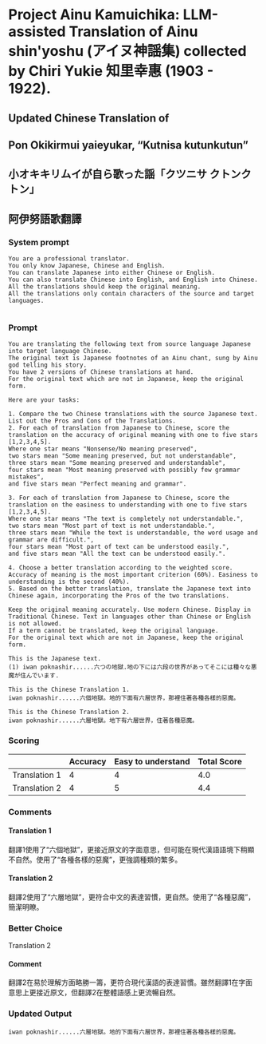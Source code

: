 # Project Ainu Kamuichika: LLM-assisted Translation of Ainu shin'yoshu (アイヌ神謡集) collected by Chiri Yukie 知里幸惠 (1903 - 1922).

## Updated Chinese Translation of

## Pon Okikirmui yaieyukar, “Kutnisa kutunkutun” 
## 小オキキリムイが自ら歌った謡「クツニサ クトンクトン」
## 阿伊努語歌翻譯

### System prompt
```
You are a professional translator. 
You only know Japanese, Chinese and English. 
You can translate Japanese into either Chinese or English. 
You can also translate Chinese into English, and English into Chinese.
All the translations should keep the original meaning.
All the translations only contain characters of the source and target languages.


```

### Prompt
```
You are translating the following text from source language Japanese into target language Chinese. 
The original text is Japanese footnotes of an Ainu chant, sung by Ainu god telling his story. 
You have 2 versions of Chinese translations at hand.
For the original text which are not in Japanese, keep the original form. 

Here are your tasks:

1. Compare the two Chinese translations with the source Japanese text. List out the Pros and Cons of the Translations.
2. For each of translation from Japanese to Chinese, score the translation on the accuracy of original meaning with one to five stars [1,2,3,4,5].
Where one star means "Nonsense/No meaning preserved",
two stars mean "Some meaning preserved, but not understandable",
three stars mean "Some meaning preserved and understandable",
four stars mean "Most meaning preserved with possibly few grammar mistakes",
and five stars mean "Perfect meaning and grammar".

3. For each of translation from Japanese to Chinese, score the translation on the easiness to understanding with one to five stars [1,2,3,4,5].
Where one star means "The text is completely not understandable.",
two stars mean "Most part of text is not understandable.",
three stars mean "While the text is understandable, the word usage and grammar are difficult.",
four stars mean "Most part of text can be understood easily.",
and five stars mean "All the text can be understood easily.".

4. Choose a better translation according to the weighted score. Accuracy of meaning is the most important criterion (60%). Easiness to understanding is the second (40%).
5. Based on the better translation, translate the Japanese text into Chinese again, incorporating the Pros of the two translations.

Keep the original meaning accurately. Use modern Chinese. Display in Traditional Chinese. Text in languages other than Chinese or English is not allowed.
If a term cannot be translated, keep the original language.
For the original text which are not in Japanese, keep the original form. 

This is the Japanese text.
(1) iwan poknashir......六つの地獄.地の下には六段の世界があってそこには種々な悪魔が住んでいます.

This is the Chinese Translation 1.
iwan poknashir......六個地獄。地的下面有六層世界，那裡住著各種各樣的惡魔。

This is the Chinese Translation 2.
iwan poknashir......六層地獄。地下有六層世界，住著各種惡魔。

```
### Scoring

|               | Accuracy | Easy to understand |  Total Score |
| ------------- | -------- | ------------------ | ------------ | 
| Translation 1 | 4 | 4 |  4.0 |
| Translation 2 | 4 | 5 |  4.4 |

### Comments
#### Translation 1
翻譯1使用了“六個地獄”，更接近原文的字面意思，但可能在現代漢語語境下稍顯不自然。使用了“各種各樣的惡魔”，更強調種類的繁多。

#### Translation 2
翻譯2使用了“六層地獄”，更符合中文的表達習慣，更自然。使用了“各種惡魔”，簡潔明瞭。

### Better Choice
Translation 2
#### Comment
翻譯2在易於理解方面略勝一籌，更符合現代漢語的表達習慣。雖然翻譯1在字面意思上更接近原文，但翻譯2在整體語感上更流暢自然。

### Updated Output
```
iwan poknashir......六層地獄。地的下面有六層世界，那裡住著各種各樣的惡魔。
```

